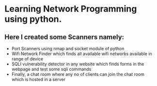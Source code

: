 # Learning Network Programming using python.
## Here I created some Scanners namely:
* Port Scanners using nmap and socket module of python
* Wifi Network Finder which finds all available wifi networks available in range of device
* SQLI vulnerability detector in any website which finds forms in the webpage and test some sqli commands
* Finally, a chat room where any no of clients can join the chat room which is hosted in a server

